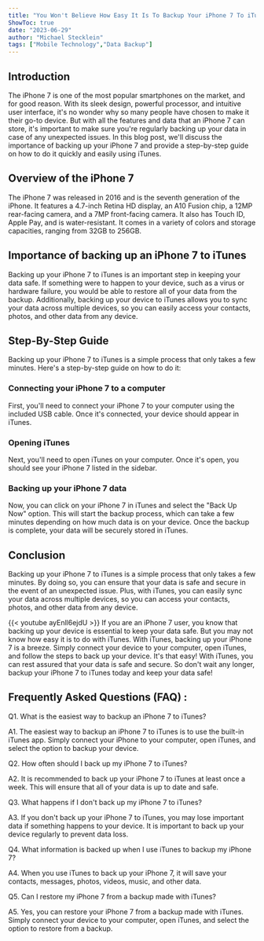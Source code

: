 ```yaml
---
title: "You Won't Believe How Easy It Is To Backup Your iPhone 7 To iTunes!"
ShowToc: true 
date: "2023-06-29"
author: "Michael Stecklein" 
tags: ["Mobile Technology","Data Backup"]
---
```

## Introduction

The iPhone 7 is one of the most popular smartphones on the market, and for good reason. With its sleek design, powerful processor, and intuitive user interface, it's no wonder why so many people have chosen to make it their go-to device. But with all the features and data that an iPhone 7 can store, it's important to make sure you're regularly backing up your data in case of any unexpected issues. In this blog post, we'll discuss the importance of backing up your iPhone 7 and provide a step-by-step guide on how to do it quickly and easily using iTunes.

## Overview of the iPhone 7

The iPhone 7 was released in 2016 and is the seventh generation of the iPhone. It features a 4.7-inch Retina HD display, an A10 Fusion chip, a 12MP rear-facing camera, and a 7MP front-facing camera. It also has Touch ID, Apple Pay, and is water-resistant. It comes in a variety of colors and storage capacities, ranging from 32GB to 256GB.

## Importance of backing up an iPhone 7 to iTunes

Backing up your iPhone 7 to iTunes is an important step in keeping your data safe. If something were to happen to your device, such as a virus or hardware failure, you would be able to restore all of your data from the backup. Additionally, backing up your device to iTunes allows you to sync your data across multiple devices, so you can easily access your contacts, photos, and other data from any device.

## Step-By-Step Guide

Backing up your iPhone 7 to iTunes is a simple process that only takes a few minutes. Here's a step-by-step guide on how to do it:

### Connecting your iPhone 7 to a computer

First, you'll need to connect your iPhone 7 to your computer using the included USB cable. Once it's connected, your device should appear in iTunes.

### Opening iTunes

Next, you'll need to open iTunes on your computer. Once it's open, you should see your iPhone 7 listed in the sidebar.

### Backing up your iPhone 7 data

Now, you can click on your iPhone 7 in iTunes and select the "Back Up Now" option. This will start the backup process, which can take a few minutes depending on how much data is on your device. Once the backup is complete, your data will be securely stored in iTunes.

## Conclusion

Backing up your iPhone 7 to iTunes is a simple process that only takes a few minutes. By doing so, you can ensure that your data is safe and secure in the event of an unexpected issue. Plus, with iTunes, you can easily sync your data across multiple devices, so you can access your contacts, photos, and other data from any device.

{{< youtube ayEnll6ejdU >}} 
If you are an iPhone 7 user, you know that backing up your device is essential to keep your data safe. But you may not know how easy it is to do with iTunes. With iTunes, backing up your iPhone 7 is a breeze. Simply connect your device to your computer, open iTunes, and follow the steps to back up your device. It's that easy! With iTunes, you can rest assured that your data is safe and secure. So don't wait any longer, backup your iPhone 7 to iTunes today and keep your data safe!

## Frequently Asked Questions (FAQ) :
Q1. What is the easiest way to backup an iPhone 7 to iTunes?

A1. The easiest way to backup an iPhone 7 to iTunes is to use the built-in iTunes app. Simply connect your iPhone to your computer, open iTunes, and select the option to backup your device.

Q2. How often should I back up my iPhone 7 to iTunes?

A2. It is recommended to back up your iPhone 7 to iTunes at least once a week. This will ensure that all of your data is up to date and safe.

Q3. What happens if I don't back up my iPhone 7 to iTunes?

A3. If you don't back up your iPhone 7 to iTunes, you may lose important data if something happens to your device. It is important to back up your device regularly to prevent data loss.

Q4. What information is backed up when I use iTunes to backup my iPhone 7?

A4. When you use iTunes to back up your iPhone 7, it will save your contacts, messages, photos, videos, music, and other data.

Q5. Can I restore my iPhone 7 from a backup made with iTunes?

A5. Yes, you can restore your iPhone 7 from a backup made with iTunes. Simply connect your device to your computer, open iTunes, and select the option to restore from a backup.


